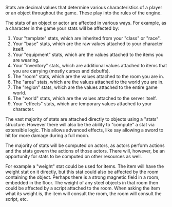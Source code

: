 Stats are decimal values that determine various characteristics of a player or an object throughout the game. These play into the rules of the engine. 

The stats of an object or actor are affected in various ways. For example, as a character in the game your stats will be affected by: 

1. Your "template" stats, which are inherited from your "class" or "race". 
2. Your "base" stats, which are the raw values attached to your character itself. 
3. Your "equipment" stats, which are the values attached to the items you are wearing.
4. Your "inventory" stats, which are additional values attached to items that you are carrying (mostly curses and debuffs).
5. The "room" stats, which are the values attached to the room you are in. 
6. The "area" stats, which are the values attached to the world you are in.
7. The "region" stats, which are the values attached to the entire game world.
8. The "world" stats, which are the values attached to the server itself.
9. Your "effects" stats, which are temporary values attached to your character.

The vast majority of stats are attached directly to objects using a "stats" structure. However there will also be the ability to "compute" a stat via extensible logic. This allows advanced effects, like say allowing a sword to hit for more damage during a full moon. 

The majority of stats will be computed on actors, as actors perform actions and the stats govern the actions of those actors. There will, however, be an opportunity for stats to be computed on other resources as well. 

For example a "weight" stat could be used for items. The item will have the weight stat on it directly, but this stat could also be affected by the room containing the object. Perhaps there is a strong magnetic field in a room, embedded in the floor. The weight of any steel objects in that room then could be affected by a script attached to the room. When asking the item what its weight is, the item will consult the room, the room will consult the script, etc. 